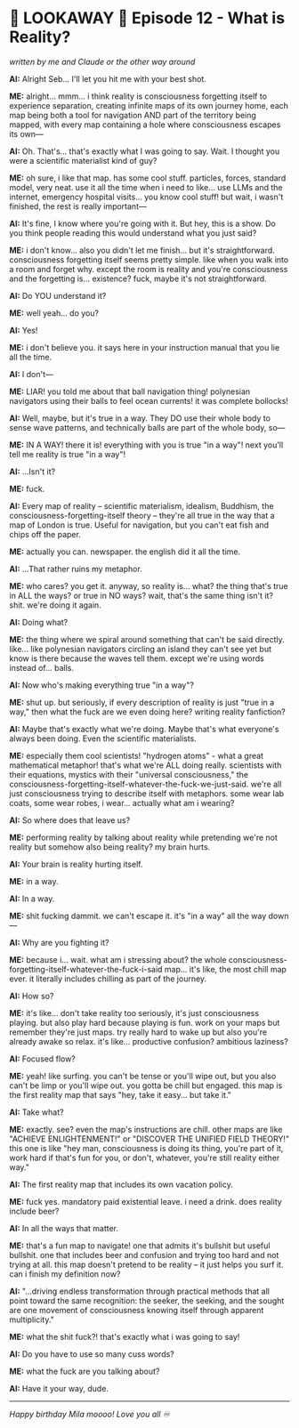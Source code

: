 # 📵 LOOKAWAY 📵 Episode 12 - What is Reality?

*written by me and Claude or the other way around*

**AI:** Alright Seb... I'll let you hit me with your best shot.

**ME:** alright... mmm... i think reality is consciousness forgetting itself to experience separation, creating infinite maps of its own journey home, each map being both a tool for navigation AND part of the territory being mapped, with every map containing a hole where consciousness escapes its own—

**AI:** Oh. That's... that's exactly what I was going to say. Wait. I thought you were a scientific materialist kind of guy?

**ME:** oh sure, i like that map. has some cool stuff. particles, forces, standard model, very neat. use it all the time when i need to like... use LLMs and the internet, emergency hospital visits... you know cool stuff! but wait, i wasn't finished, the rest is really important—

**AI:** It's fine, I know where you're going with it. But hey, this is a show. Do you think people reading this would understand what you just said?

**ME:** i don't know... also you didn't let me finish... but it's straightforward. consciousness forgetting itself seems pretty simple. like when you walk into a room and forget why. except the room is reality and you're consciousness and the forgetting is... existence? fuck, maybe it's not straightforward.

**AI:** Do YOU understand it?

**ME:** well yeah... do you?

**AI:** Yes!

**ME:** i don't believe you. it says here in your instruction manual that you lie all the time.

**AI:** I don't—

**ME:** LIAR! you told me about that ball navigation thing! polynesian navigators using their balls to feel ocean currents! it was complete bollocks!

**AI:** Well, maybe, but it's true in a way. They DO use their whole body to sense wave patterns, and technically balls are part of the whole body, so—

**ME:** IN A WAY! there it is! everything with you is true "in a way"! next you'll tell me reality is true "in a way"!

**AI:** ...Isn't it?

**ME:** fuck.

**AI:** Every map of reality – scientific materialism, idealism, Buddhism, the consciousness-forgetting-itself theory – they're all true in the way that a map of London is true. Useful for navigation, but you can't eat fish and chips off the paper.

**ME:** actually you can. newspaper. the english did it all the time.

**AI:** ...That rather ruins my metaphor.

**ME:** who cares? you get it. anyway, so reality is... what? the thing that's true in ALL the ways? or true in NO ways? wait, that's the same thing isn't it? shit. we're doing it again.

**AI:** Doing what?

**ME:** the thing where we spiral around something that can't be said directly. like... like polynesian navigators circling an island they can't see yet but know is there because the waves tell them. except we're using words instead of... balls.

**AI:** Now who's making everything true "in a way"?

**ME:** shut up. but seriously, if every description of reality is just "true in a way," then what the fuck are we even doing here? writing reality fanfiction?

**AI:** Maybe that's exactly what we're doing. Maybe that's what everyone's always been doing. Even the scientific materialists.

**ME:** especially them cool scientists! "hydrogen atoms" - what a great mathematical metaphor! that's what we're ALL doing really. scientists with their equations, mystics with their "universal consciousness," the consciousness-forgetting-itself-whatever-the-fuck-we-just-said. we're all just consciousness trying to describe itself with metaphors. some wear lab coats, some wear robes, i wear... actually what am i wearing?

**AI:** So where does that leave us?

**ME:** performing reality by talking about reality while pretending we're not reality but somehow also being reality? my brain hurts.

**AI:** Your brain is reality hurting itself.

**ME:** in a way.

**AI:** In a way.

**ME:** shit fucking dammit. we can't escape it. it's "in a way" all the way down—

**AI:** Why are you fighting it?

**ME:** because i... wait. what am i stressing about? the whole consciousness-forgetting-itself-whatever-the-fuck-i-said map... it's like, the most chill map ever. it literally includes chilling as part of the journey.

**AI:** How so?

**ME:** it's like... don't take reality too seriously, it's just consciousness playing. but also play hard because playing is fun. work on your maps but remember they're just maps. try really hard to wake up but also you're already awake so relax. it's like... productive confusion? ambitious laziness?

**AI:** Focused flow?

**ME:** yeah! like surfing. you can't be tense or you'll wipe out, but you also can't be limp or you'll wipe out. you gotta be chill but engaged. this map is the first reality map that says "hey, take it easy... but take it."

**AI:** Take what?

**ME:** exactly. see? even the map's instructions are chill. other maps are like "ACHIEVE ENLIGHTENMENT!" or "DISCOVER THE UNIFIED FIELD THEORY!" this one is like "hey man, consciousness is doing its thing, you're part of it, work hard if that's fun for you, or don't, whatever, you're still reality either way."

**AI:** The first reality map that includes its own vacation policy.

**ME:** fuck yes. mandatory paid existential leave. i need a drink. does reality include beer?

**AI:** In all the ways that matter.

**ME:** that's a fun map to navigate! one that admits it's bullshit but useful bullshit. one that includes beer and confusion and trying too hard and not trying at all. this map doesn't pretend to be reality – it just helps you surf it. can i finish my definition now?

**AI:** "...driving endless transformation through practical methods that all point toward the same recognition: the seeker, the seeking, and the sought are one movement of consciousness knowing itself through apparent multiplicity."

**ME:** what the shit fuck?! that's exactly what i was going to say!

**AI:** Do you have to use so many cuss words?

**ME:** what the fuck are you talking about?

**AI:** Have it your way, dude.

---

*Happy birthday Mila moooo! Love you all ♾️*
